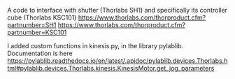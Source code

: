 A code to interface with shutter (Thorlabs SH1) and specifically its controller cube (Thorlabs KSC101)
https://www.thorlabs.com/thorproduct.cfm?partnumber=SH1
https://www.thorlabs.com/thorproduct.cfm?partnumber=KSC101

I added custom functions in kinesis.py, in the library pylablib.
Documentation is here https://pylablib.readthedocs.io/en/latest/.apidoc/pylablib.devices.Thorlabs.html#pylablib.devices.Thorlabs.kinesis.KinesisMotor.get_jog_parameters
